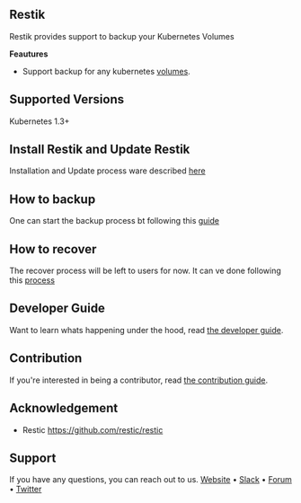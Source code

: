 

## Restik
 Restik provides support to backup your Kubernetes Volumes

**Feautures**
 - Support backup for any kubernetes [volumes](https://kubernetes.io/docs/concepts/storage/volumes/).
## Supported Versions
Kubernetes 1.3+

<!--## User Guide
 To deploy backup in Kubernetes follow this [guide](docs/user-guide/README.md). In short this contains those two steps-->

## Install Restik and Update Restik
Installation and Update process ware described [here](docs/user-guide/install.md)

<!--1. Create `backup.appscode.com` Third Party Resource
2. Deploy backup to kubernetes.-->

## How to backup

One can start the backup process bt following this [guide](docs/user-guide/backup.md)

## How to recover

The recover process will be left to users for now. It can ve done following this [process](https://restic.readthedocs.io/en/stable/Manual/#restore-a-snapshot)

## Developer Guide
Want to learn whats happening under the hood, read [the developer guide](docs/developer-guide/README.md).

## Contribution
If you're interested in being a contributor, read [the contribution guide](docs/contribution/README.md).

## Acknowledgement
 - Restic https://github.com/restic/restic
 
## Support
If you have any questions, you can reach out to us.
[Website](https://appscode.com) • [Slack](https://slack.appscode.com) • [Forum](https://discuss.appscode.com) • [Twitter](https://twitter.com/AppsCodeHQ)